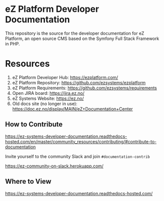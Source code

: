 # eZ Platform Developer Documentation

This repository is the source for the developer documentation for eZ Platform,
an open source CMS based on the Symfony Full Stack Framework in PHP.

# Resources

1. eZ Platform Developer Hub: https://ezplatform.com/
1. eZ Platform Repository: https://github.com/ezsystems/ezplatform
1. eZ Platform Requirements: https://github.com/ezsystems/requirements
1. Open JIRA board: https://jira.ez.no/
1. eZ Systems Website: https://ez.no/
1. Old docs site (no longer in use): https://doc.ez.no/display/MAIN/eZ+Documentation+Center

## How to Contribute
https://ez-systems-developer-documentation.readthedocs-hosted.com/en/master/community_resources/contributing/#contribute-to-documentation

Invite yourself to the community Slack and join `#documentation-contrib`

https://ez-community-on-slack.herokuapp.com/

## Where to View
https://ez-systems-developer-documentation.readthedocs-hosted.com/
